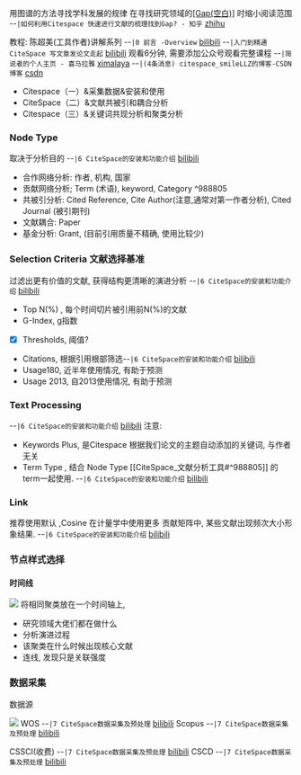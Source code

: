 用图谱的方法寻找学科发展的规律
在寻找研究领域的[[Gap(空白)]](开题,开篇) 时缩小阅读范围 --`|如何利用Citespace 快速进行文献的梳理找到Gap? - 知乎` [zhihu](https://zhuanlan.zhihu.com/p/270625897)

教程: 
陈超美(工具作者)讲解系列 --`|0 前言 -Overview` [bilibili](https://www.bilibili.com/video/BV1ak4y1C7HF?p=2&t=168)
--`|入门到精通CiteSpace 写文章发论文走起` [bilibili](https://www.bilibili.com/video/BV1M64y1R7A9/?t=583)
观看6分钟, 需要添加公众号观看完整课程 --`|简说者的个人主页 - 喜马拉雅` [ximalaya](https://www.ximalaya.com/zhubo/5249279)
--`|(4条消息) citespace_smileLLZ的博客-CSDN博客` [csdn](https://blog.csdn.net/weixin_43400774/category_9424799.html)
- Citespace（一）&采集数据&安装和使用
- CiteSpace（二）&文献共被引和耦合分析
- Citespace（三）&关键词共现分析和聚类分析


### Node Type
取决于分析目的
--`|6 CiteSpace的安装和功能介绍` [bilibili](https://www.bilibili.com/video/BV1ak4y1C7HF?p=8&t=16)
- 合作网络分析: 作者, 机构, 国家
- 贡献网络分析;  Term (术语), keyword, Category ^988805
- 共被引分析: Cited Reference, Cite Author(注意,通常对第一作者分析), Cited Journal (被引期刊)
- 文献耦合: Paper
- 基金分析: Grant, (目前引用质量不精确, 使用比较少)

### Selection Criteria 文献选择基准
过滤出更有价值的文献, 获得结构更清晰的演进分析
--`|6 CiteSpace的安装和功能介绍` [bilibili](https://www.bilibili.com/video/BV1ak4y1C7HF/?p=8&t=18)
- Top N(%) , 每个时间切片被引用前N(%)的文献
- G-Index, g指数
- [x] Thresholds, 阈值?
- Citations, 根据引用根部筛选--`|6 CiteSpace的安装和功能介绍` [bilibili](https://www.bilibili.com/video/BV1ak4y1C7HF/?p=8&t=19)
- Usage180, 近半年使用情况, 有助于预测
- Usage 2013, 自2013使用情况, 有助于预测

### Text Processing
--`|6 CiteSpace的安装和功能介绍` [bilibili](https://www.bilibili.com/video/BV1ak4y1C7HF/?p=8&t=21)
注意:
- Keywords Plus, 是Citespace 根据我们论文的主题自动添加的关键词, 与作者无关
- Term Type , 结合 Node Type   [[CiteSpace_文献分析工具#^988805]] 的 term一起使用. --`|6 CiteSpace的安装和功能介绍` [bilibili](https://www.bilibili.com/video/BV1ak4y1C7HF/?p=8&t=22)

### Link
推荐使用默认 ,Cosine 在计量学中使用更多
贡献矩阵中, 某些文献出现频次大小形象结果.
--`|6 CiteSpace的安装和功能介绍` [bilibili](https://www.bilibili.com/video/BV1ak4y1C7HF/?p=8&t=22)


### 节点样式选择


#### 时间线
![](https://pic2.zhimg.com/80/v2-4052a7baabbbdd7e4732d306b4788e6d_1440w.webp)
将相同聚类放在一个时间轴上, 
- 研究领域大佬们都在做什么
- 分析演进过程
- 该聚类在什么时候出现核心文献
- 连线, 发现只是关联强度




### 数据采集
数据源

![](https://i.imgur.com/2Fg1e62.jpg)
WOS --`|7 CiteSpace数据采集及预处理` [bilibili](https://www.bilibili.com/video/BV1ak4y1C7HF/?p=9&t=10)
Scopus --`|7 CiteSpace数据采集及预处理` [bilibili](https://www.bilibili.com/video/BV1ak4y1C7HF/?p=9&t=21)

CSSCI(收费) --`|7 CiteSpace数据采集及预处理` [bilibili](https://www.bilibili.com/video/BV1ak4y1C7HF/?p=9&t=43)
CSCD --`|7 CiteSpace数据采集及预处理` [bilibili](https://www.bilibili.com/video/BV1ak4y1C7HF/?p=9&t=50)

